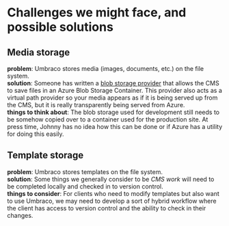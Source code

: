 # Challenges we might face, and possible solutions

## Media storage
**problem**: Umbraco stores media (images, documents, etc.) on the file system.  
**solution**: Someone has written a [blob storage provider](https://github.com/JimBobSquarePants/UmbracoFileSystemProviders.Azure) that allows the CMS to save files in an Azure Blob Storage Container. This provider also acts as a virtual path provider so your media appears as if it is being served up from the CMS, but it is really transparently being served from Azure.  
**things to think about**: The blob storage used for development still needs to be somehow copied over to a container used for the production site. At press time, Johnny has no idea how this can be done or if Azure has a utility for doing this easily.

## Template storage
**problem**: Umbraco stores templates on the file system.  
**solution**: Some things we generally consider to be *CMS work* will need to be completed locally and checked in to version control.  
**things to consider**: For clients who need to modify templates but also want to use Umbraco, we may need to develop a sort of hybrid workflow where the client has access to version control and the ability to check in their changes.
